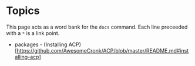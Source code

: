 # Topics
This page acts as a word bank for the `docs` command. Each line preceeded with a `*` is a link point.
* packages - (Installing ACP)[https://github.com/AwesomeCronk/ACP/blob/master/README.md#installing-acp]